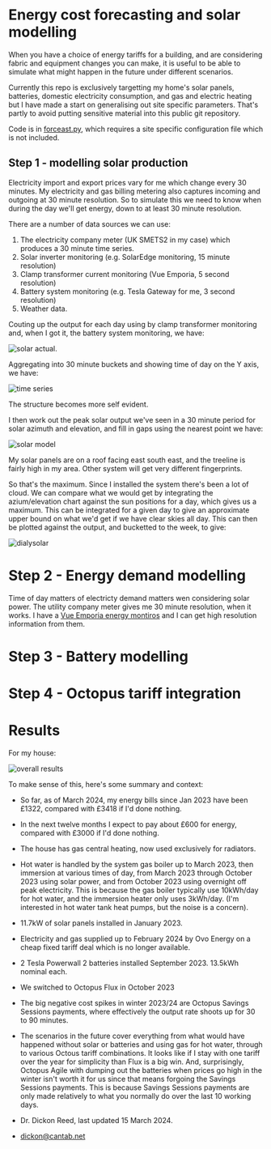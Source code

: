 # Energy cost forecasting and solar modelling

When you have a choice of energy tariffs for a building, and are considering fabric and equipment changes you can make,
it is useful to be able to simulate what might happen in the future under different scenarios.

Currently this repo is exclusively targetting my home's solar panels, batteries, domestic electricity consumption,
and gas and electric heating but I have made a start on generalising out site specific parameters. That's partly
to avoid putting sensitive material into this public git repository.

Code is in [forceast.py](forecast.py), which requires a site specific configuration file which is not included.

## Step 1 - modelling solar production

Electricity import and export prices vary for me which change every 30 minutes. My electricity and gas billing metering also
captures incoming and outgoing at 30 minute resolution. So to simulate this we need to know when during the day we'll get
energy, down to at least 30 minute resolution.

There are a number of data sources we can use:

1. The electricity company meter (UK SMETS2 in my case) which produces a 30 minute time series.
2. Solar inverter monitoring (e.g. SolarEdge monitoring, 15 minute resolution)
3. Clamp transformer current monitoring (Vue Emporia, 5 second resolution)
4. Battery system monitoring (e.g. Tesla Gateway for me, 3 second resolution)
5. Weather data.

Couting up the output for each day using by clamp transformer monitoring and, when I got it, the battery system monitoring, we have:

![solar actual](solar_actual.png).


Aggregating into 30 minute buckets and showing time of day on the Y axis, we have:


![time series](solartimes.png)

The structure becomes more self evident.

I then work out the peak solar output we've seen in a 30 minute period for solar azimuth and elevation, and fill in gaps using the nearest point we have:

![solar model](solarmodel.png)

My solar panels are on a roof facing east south east, and the treeline is fairly high in my area. Other system will get very different fingerprints.

So that's the maximum. Since I installed the system there's been a lot of cloud. We can compare what we would get by integrating the azium/elevation chart against the
sun positions for a day, which gives us a maximum. This can be integrated for a given day to give an approximate upper bound on what we'd get if we have clear skies all day.
This can then be plotted against the output, and bucketted to the week, to give:

![dialysolar](dailysolar.png)

# Step 2 - Energy demand modelling

Time of day matters of electricty demand matters wen considering solar power. The utility company meter gives me 30 minute resolution, when it works.
I have a [Vue Emporia energy montiros](https://www.emporiaenergy.com/energy-monitors) and I can get high resolution information from them.


# Step 3 - Battery modelling

# Step 4 - Octopus tariff integration

# Results

For my house:

![overall results](run.png)

To make sense of this, here's some summary and context:

 - So far, as of March 2024, my energy bills since Jan 2023 have been £1322, compared with £3418 if I'd done nothing. 
 - In the next twelve months I expect to pay about £600 for energy, compared with £3000 if I'd done nothing.   
 - The house has gas central heating, now used exclusively for radiators. 
 - Hot water is handled by the system gas boiler up to March 2023, then immersion at various times of day, from March 2023 through October 2023 using
   solar power, and from October 2023 using overnight off peak electricity. This is because the gas boiler typically use 10kWh/day for hot water, and the 
   immersion heater only uses 3kWh/day. (I'm interested in hot water tank heat pumps, but the noise is a concern).
 - 11.7kW of solar panels installed in January 2023. 
 - Electricity and gas supplied up to February 2024 by Ovo Energy on a cheap fixed tariff deal which is no longer available.
 - 2 Tesla Powerwall 2 batteries installed September 2023. 13.5kWh nominal each.
 - We switched to Octopus Flux in October 2023
 - The big negative cost spikes in winter 2023/24 are Octopus Savings Sessions payments, where effectively
   the output rate shoots up for 30 to 90 minutes.
 - The scenarios in the future cover everything from what would have happened without solar or batteries and using gas for hot water, through
   to various Octous tariff combinations. It looks like if I stay with one tariff over the year for simplicity than Flux is a big win. And, surprisingly,
   Octopus Agile with dumping out the batteries when prices go high in the winter isn't worth it for us since that means forgoing the Savings Sessions payments.
   This is because Savings Sessions payments are only made relatively to what you normally do over the last 10 working days. 


- Dr. Dickon Reed, last updated 15 March 2024.
- dickon@cantab.net
